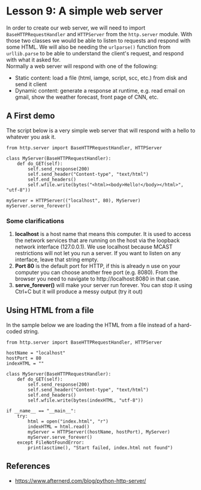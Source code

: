 # Lesson 9: A simple web server
<!--
3.7.Web 
3.7.1. Creating a simple web interface to control scripts. 
3.7.2. Setting script permissions.
4.3.Controlling scripts 
4.3.1. Building a web application to control scripts on the target machine.
-->

In order to create our web server, we will need to import ```BaseHTTPRequestHandler``` and ```HTTPServer``` from the ```http.server``` module. With those two classes we would be able to listen to requests and respond with some HTML. We will also be needing the ```urlparse()``` function from ```urllib.parse``` to be able to understand the client's request, and respond with what it asked for.  
Normally a web server will respond with one of the following:
* Static content: load a file (html, iamge, script, scc, etc.) from disk and send it client
* Dynamic content: generate a response at runtime, e.g. read email on gmail, show the weather forecast, front page of CNN, etc.

## A First demo
The script below is a very simple web server that will respond with a hello to whatever you ask it.
~~~
from http.server import BaseHTTPRequestHandler, HTTPServer

class MyServer(BaseHTTPRequestHandler):
    def do_GET(self):
        self.send_response(200)
        self.send_header("Content-type", "text/html")
        self.end_headers()
        self.wfile.write(bytes("<html><body>Hello!</body></html>", "utf-8"))

myServer = HTTPServer(("localhost", 80), MyServer)
myServer.serve_forever()
~~~

### Some clarifications
1. **localhost** is a host name that means this computer. It is used to access the network services that are running on the host via the loopback network interface (127.0.0.1). We use localhost because MCAST restrictions will not let you run a server. If you want to listen on any interface, leave that string empty.  
1. **Port 80** is the default port for HTTP, if this is already n use on your computer you can choose another free port (e.g. 8080). From the browser you need to navigate to http://localhost:8080 in that case.   
1. **serve_forever()** will make your server run forever. You can stop it using Ctrl+C but it will produce a messy output (try it out)

## Using HTML from a file
In the sample below we are loading the HTML from a file instead of a hard-coded string.
~~~
from http.server import BaseHTTPRequestHandler, HTTPServer

hostName = "localhost"
hostPort = 80
indexHTML = ""

class MyServer(BaseHTTPRequestHandler):
    def do_GET(self):
        self.send_response(200)
        self.send_header("Content-type", "text/html")
        self.end_headers()
        self.wfile.write(bytes(indexHTML, "utf-8"))

if __name__ == "__main__":
    try:
        html = open("index.html", "r")
        indexHTML = html.read()
        myServer = HTTPServer((hostName, hostPort), MyServer)
        myServer.serve_forever()
    except FileNotFoundError:
        print(asctime(), "Start failed, index.html not found")
~~~
## References
* https://www.afternerd.com/blog/python-http-server/

